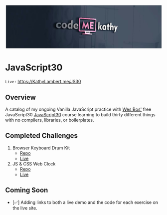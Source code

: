 ![](https://github.com/CodeMeKathy/JS30/blob/master/assets/IMG-20190107-WA0036.png?raw=true)

# JavaScript30

`Live:` https://KathyLambert.me/JS30

## Overview

A catalog of my ongoing Vanilla JavaScript practice with [Wes Bos'](https://github.com/wesbos) free JavaScript30 [JavaScript30](https://javascript30.com/) course learning to build thirty different things with no compilers, libraries, or boilerplates.

## Completed Challenges

1. Browser Keyboard Drum Kit
   * [Repo](https://github.com/CodeMeKathy/JS30/blob/master/01%20-%20JavaScript%20Drum%20Kit/index-START.html)
   * [Live](https://KathyLambert.me/JS30/01%20-%20JavaScript%20Drum%20Kit/index-START.html)
1. JS & CSS Web Clock
   * [Repo](https://github.com/CodeMeKathy/JS30/blob/master/02%20-%20JS%20and%20CSS%20Clock/index-START.html)
   * [Live](https://KathyLambert.me/JS30/01%20-%20JavaScript%02%20-%20JS%20and%20CSS%20Clock/index-START.html)

## Coming Soon

* [✅] Adding links to both a live demo and the code for each exercise on the live site.
